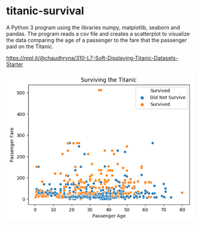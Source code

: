 # titanic-survival

A Python 3 program using the libraries numpy, matplotlib, seaborn and pandas. The program reads a csv file and creates a scatterplot to visualize the data comparing the age of a passenger to the fare that the passenger paid on the Titanic.

https://repl.it/@chaudhryna/310-L7-Soft-Displaying-Titanic-Datasets-Starter

![Titanic Scatterplot](titanic-scatterplot.PNG)
